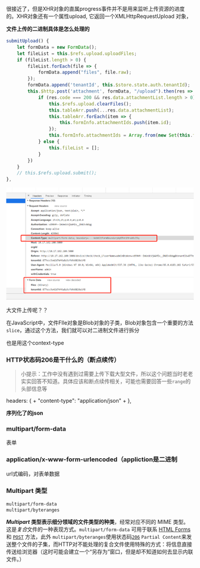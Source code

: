 很接近了，但是XHR对象的直属progress事件并不是用来监听上传资源的进度的。XHR对象还有一个属性upload, 它返回一个XMLHttpRequestUpload 对象，

**文件上传的二进制具体是怎么处理的**

```js
submitUpload() {
    let formData = new FormData();
    let fileList = this.$refs.upload.uploadFiles;
    if (fileList.length > 0) {
        fileList.forEach(file => {
            formData.append("files", file.raw);
        });
        formData.append('tenantId', this.$store.state.auth.tenantId);
        this.$http.post('attachment', formData, "/upload").then(res => {
            if (res.code === 200 && res.data.attachmentList.length > 0) {
                this.$refs.upload.clearFiles();
                this.tableArr.push(...res.data.attachmentList);
                this.tableArr.forEach(item => {
                    this.formInfo.attachmentIds.push(item.id);
                });
                this.formInfo.attachmentIds = Array.from(new Set(this.formInfo.attachmentIds));
            } else {
                this.fileList = [];
            }
        })
    }
    // this.$refs.upload.submit();
},
```

![image-20200917170012653](imge/image-20200917170012653.png)

大文件上传呢？？

在JavaScript中，文件FIle对象是Blob对象的子类，Blob对象包含一个重要的方法`slice`，通过这个方法，我们就可以对二进制文件进行拆分

也是用这个context-type

### HTTP状态码206是干什么的（断点续传）

> 小提示：工作中没有遇到过需要上传下载大型文件，所以这个问题当时老老实实回答不知道。具体应该和断点续传相关，可能也需要回答一些`range`的头部信息等

headers: { +          "content-type": "application/json" +        },

**序列化了的json**

### multipart/form-data

表单

### application/x-www-form-urlencoded（appliction是二进制

url式编码，对表单数据

### Multipart 类型

```
multipart/form-data
multipart/byteranges
```

***Multipart* 类型表示细分领域的文件类型的种类**，经常对应不同的 MIME 类型。这是*复合*文件的一种表现方式。`multipart/form-data` 可用于联系 [HTML Forms](https://developer.mozilla.org/en-US/docs/Web/Guide/HTML/Forms) 和 [`POST`](https://developer.mozilla.org/zh-CN/docs/Web/HTTP/Methods/POST) 方法，此外 `multipart/byteranges`使用状态码[`206`](https://developer.mozilla.org/zh-CN/docs/Web/HTTP/Status/206) `Partial Content`来发送整个文件的子集，而HTTP对不能处理的复合文件使用特殊的方式：将信息直接传送给浏览器（这时可能会建立一个“另存为”窗口，但是却不知道如何去显示内联文件。）